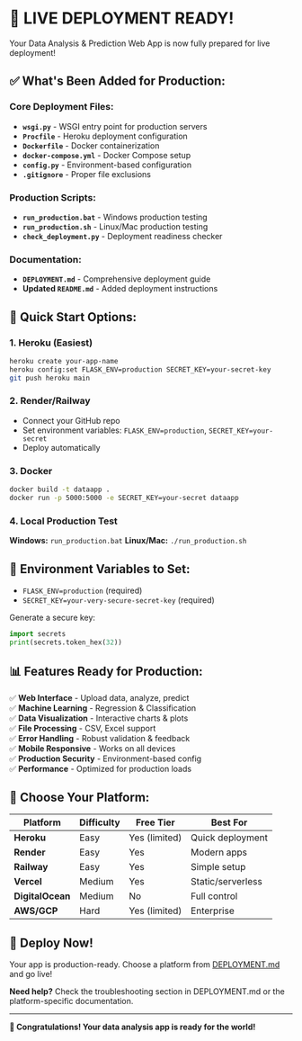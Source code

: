 # 🚀 LIVE DEPLOYMENT READY!

Your Data Analysis & Prediction Web App is now fully prepared for live deployment!

## ✅ What's Been Added for Production:

### Core Deployment Files:
- **`wsgi.py`** - WSGI entry point for production servers
- **`Procfile`** - Heroku deployment configuration
- **`Dockerfile`** - Docker containerization
- **`docker-compose.yml`** - Docker Compose setup
- **`config.py`** - Environment-based configuration
- **`.gitignore`** - Proper file exclusions

### Production Scripts:
- **`run_production.bat`** - Windows production testing
- **`run_production.sh`** - Linux/Mac production testing
- **`check_deployment.py`** - Deployment readiness checker

### Documentation:
- **`DEPLOYMENT.md`** - Comprehensive deployment guide
- **Updated `README.md`** - Added deployment instructions

## 🌟 Quick Start Options:

### 1. Heroku (Easiest)
```bash
heroku create your-app-name
heroku config:set FLASK_ENV=production SECRET_KEY=your-secret-key
git push heroku main
```

### 2. Render/Railway
- Connect your GitHub repo
- Set environment variables: `FLASK_ENV=production`, `SECRET_KEY=your-secret`
- Deploy automatically

### 3. Docker
```bash
docker build -t dataapp .
docker run -p 5000:5000 -e SECRET_KEY=your-secret dataapp
```

### 4. Local Production Test
**Windows:** `run_production.bat`
**Linux/Mac:** `./run_production.sh`

## 🔧 Environment Variables to Set:

- `FLASK_ENV=production` (required)
- `SECRET_KEY=your-very-secure-secret-key` (required)

Generate a secure key:
```python
import secrets
print(secrets.token_hex(32))
```

## 📊 Features Ready for Production:

✅ **Web Interface** - Upload data, analyze, predict  
✅ **Machine Learning** - Regression & Classification  
✅ **Data Visualization** - Interactive charts & plots  
✅ **File Processing** - CSV, Excel support  
✅ **Error Handling** - Robust validation & feedback  
✅ **Mobile Responsive** - Works on all devices  
✅ **Production Security** - Environment-based config  
✅ **Performance** - Optimized for production loads  

## 🎯 Choose Your Platform:

| Platform | Difficulty | Free Tier | Best For |
|----------|------------|-----------|----------|
| **Heroku** | Easy | Yes (limited) | Quick deployment |
| **Render** | Easy | Yes | Modern apps |
| **Railway** | Easy | Yes | Simple setup |
| **Vercel** | Medium | Yes | Static/serverless |
| **DigitalOcean** | Medium | No | Full control |
| **AWS/GCP** | Hard | Yes (limited) | Enterprise |

## 🚀 Deploy Now!

Your app is production-ready. Choose a platform from [DEPLOYMENT.md](DEPLOYMENT.md) and go live!

**Need help?** Check the troubleshooting section in DEPLOYMENT.md or the platform-specific documentation.

---

**🎉 Congratulations! Your data analysis app is ready for the world!**
